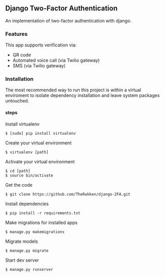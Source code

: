 Django Two-Factor Authentication
--------

An implementation of two-factor authentication with django.

### Features
This app supports verification via:
* QR code
* Automated voice call (via Twilio gateway)
* SMS (via Twilio gateway)

### Installation
The most recommended way to run this project is within a virtual enviroment to isolate dependency installation and leave system packages untouched.

#### steps
Install virtualenv
```
$ [sudo] pip install virtualenv
```

Create your virtual environment
```
$ virtualenv [path]
```

Activate your virtual environment
```
$ cd [path]
$ source bin/activate
```

Get the code
```
$ git clone https://github.com/TheRakken/django-2FA.git
```

Install dependencies
```
$ pip install -r requirements.txt
```

Make migrations for installed apps
```
$ manage.py makemigrations
```

Migrate models
```
$ manage.py migrate
```

Start dev server
```
$ manage.py runserver
```
